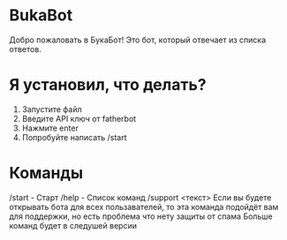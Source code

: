 # BukaBot
Добро пожаловать в БукаБот!
Это бот, который отвечает из списка ответов.
# Я установил, что делать?
1. Запустите файл
2. Введите API ключ от fatherbot
3. Нажмите enter
4. Попробуйте написать /start
# Команды
/start - Старт
/help - Список команд
/support <текст> Если вы будете открывать бота для всех пользавателей, то эта команда подойдёт вам для поддержки, но есть проблема что нету защиты от спама
Больше команд будет в следушей версии
